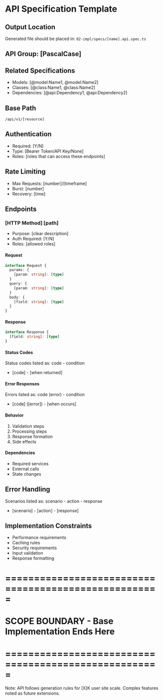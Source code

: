 # API Specification Template

## Output Location
Generated file should be placed in: `02-impl/specs/[name].api.spec.ts`

## API Group: [PascalCase]

## Related Specifications
- Models: [@model:Name1, @model:Name2]
- Classes: [@class:Name1, @class:Name2]
- Dependencies: [@api:Dependency1, @api:Dependency2]

## Base Path
`/api/v1/[resource]`

## Authentication
- Required: [Y/N]
- Type: [Bearer Token/API Key/None]
- Roles: [roles that can access these endpoints]

## Rate Limiting
- Max Requests: [number]/[timeframe]
- Burst: [number]
- Recovery: [time]

## Endpoints

### [HTTP Method] [path]
- Purpose: [clear description]
- Auth Required: [Y/N]
- Roles: [allowed roles]

#### Request
```typescript
interface Request {
  params: {
    [param: string]: [type]
  }
  query: {
    [param: string]: [type]
  }
  body: {
    [field: string]: [type]
  }
}
```

#### Response
```typescript
interface Response {
  [field: string]: [type]
}
```

#### Status Codes
Status codes listed as: code - condition
- [code] - [when returned]

#### Error Responses
Errors listed as: code (error) - condition
- [code] ([error]) - [when occurs]

#### Behavior
1. Validation steps
2. Processing steps
3. Response formation
4. Side effects

#### Dependencies
- Required services
- External calls
- State changes

## Error Handling
Scenarios listed as: scenario - action - response
- [scenario] - [action] - [response]

## Implementation Constraints
- Performance requirements
- Caching rules
- Security requirements
- Input validation
- Response formatting

# =====================================================
# SCOPE BOUNDARY - Base Implementation Ends Here
# =====================================================

Note: API follows generation rules for [X]K user site scale.
Complex features noted as future extensions. 